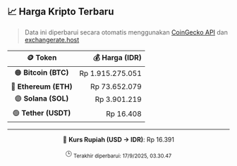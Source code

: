 

<!-- HARGA_KRIPTO -->
## 📈 Harga Kripto Terbaru

> Data ini diperbarui secara otomatis menggunakan [CoinGecko API](https://www.coingecko.com/) dan [exchangerate.host](https://exchangerate.host/)

<div align="center">

| 🪙 Token | 💰 Harga (IDR) |
|:------:|---------------:|
| 🟠 **Bitcoin (BTC)**   | Rp 1.915.275.051 |
| 🔵 **Ethereum (ETH)**  | Rp 73.652.079 |
| 🟣 **Solana (SOL)**    | Rp 3.901.219 |
| 🟢 **Tether (USDT)**   | Rp 16.408 |

---

💱 **Kurs Rupiah (USD → IDR)**: Rp 16.391

🕒 <sub>Terakhir diperbarui: 17/9/2025, 03.30.47</sub>

</div>
<!-- /HARGA_KRIPTO -->